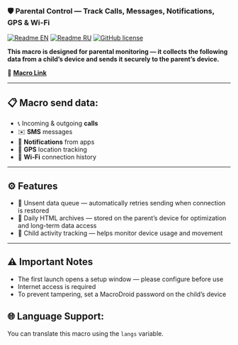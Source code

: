 ### 🛡️ Parental Control — Track Calls, Messages, Notifications, GPS & Wi-Fi

[![Readme EN](https://img.shields.io/badge/README-EN-blue.svg)](./README.md)
[![Readme RU](https://img.shields.io/badge/README-RU-blue.svg)](./README_RU.md)
[![GitHub license](https://img.shields.io/badge/license-MIT-458a7b.svg)](../LICENSE)

**This macro is designed for **parental monitoring** — it collects the following data from a child’s device and sends it securely to the parent’s
device.**

📲 **[Macro Link](https://www.macrodroidlink.com/macrostore?id=27550)**

---

## 📋 Macro send data:

- 📞 Incoming & outgoing **calls**
- ✉️ **SMS** messages
- 🔔 **Notifications** from apps
- 📍 **GPS** location tracking
- 📶 **Wi-Fi** connection history

---

## ⚙️ Features

- 🔄 Unsent data queue — automatically retries sending when connection is restored
- 📂 Daily HTML archives — stored on the parent’s device for optimization and long-term data access
- 🧭 Child activity tracking — helps monitor device usage and movement

---

## ⚠️ Important Notes

- The first launch opens a setup window — please configure before use
- Internet access is required
- To prevent tampering, set a MacroDroid password on the child’s device

## 🌐 Language Support:

You can translate this macro using the `langs` variable.

